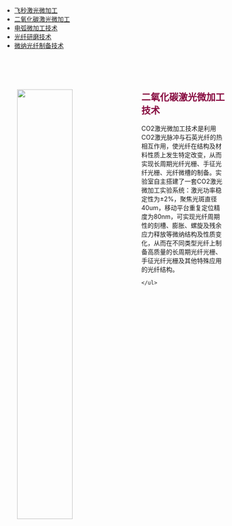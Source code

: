 
<div class="navbar center fifth">
<ul>
    <li><a href="{{ "/femto/" | prepend: site.baseurl }}">飞秒激光微加工</a></li>
    <li class="active"><a href="{{ "/CO2/" | prepend: site.baseurl }}">二氧化碳激光微加工</a></li>
    <li><a href="{{ "/ARC/" | prepend: site.baseurl }}">电弧微加工技术</a></li>
    <li><a href="{{ "/SPF/" | prepend: site.baseurl }}">光纤研磨技术</a></li>
    <li><a href="{{ "/Micro-Nano/" | prepend: site.baseurl }}">微纳光纤制备技术</a></li>
</ul>
</div>
<br>

<div class="wrap clearfix">
    <img src="{{ site.baseurl }}/images/CO2.jpg" style="float: left; width: 50%; margin: 15px; padding: 15px;" >
    <h2 style="color: #870A40;padding-top: 1.9rem;">二氧化碳激光微加工技术</h2> 
    <ul>
    CO2激光微加工技术是利用CO2激光脉冲与石英光纤的热相互作用，使光纤在结构及材料性质上发生特定改变，从而实现长周期光纤光栅、手征光纤光栅、光纤微槽的制备。实验室自主搭建了一套CO2激光微加工实验系统：激光功率稳定性为±2%，聚焦光斑直径40um，移动平台重复定位精度为80nm，可实现光纤周期性的刻槽、膨胀、螺旋及残余应力释放等微纳结构及性质变化，从而在不同类型光纤上制备高质量的长周期光纤光栅、手征光纤光栅及其他特殊应用的光纤结构。
       
    </ul>
</div>

